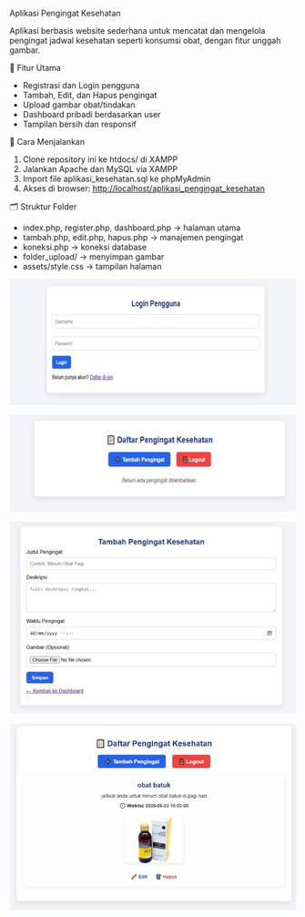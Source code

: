 Aplikasi Pengingat Kesehatan

Aplikasi berbasis website sederhana untuk mencatat dan mengelola pengingat jadwal kesehatan seperti konsumsi obat, dengan fitur unggah gambar.

📌 Fitur Utama
- Registrasi dan Login pengguna
- Tambah, Edit, dan Hapus pengingat
- Upload gambar obat/tindakan
- Dashboard pribadi berdasarkan user
- Tampilan bersih dan responsif

🚀 Cara Menjalankan
1. Clone repository ini ke htdocs/ di XAMPP
2. Jalankan Apache dan MySQL via XAMPP
3. Import file aplikasi_kesehatan.sql ke phpMyAdmin
4. Akses di browser: [http://localhost/aplikasi_pengingat_kesehatan](http://localhost/aplikasi_pengingat_kesehatan)

🗂 Struktur Folder
- index.php, register.php, dashboard.php → halaman utama
- tambah.php, edit.php, hapus.php → manajemen pengingat
- koneksi.php → koneksi database
- folder_upload/ → menyimpan gambar
- assets/style.css → tampilan halaman

![halaman_login](halaman_login.jpg)

![Dashboard](dashboard.jpg)

![from_tambah_pengingat](from_tambah_pengingat.jpg)

![daftar_pengingat_kesehatan](daftar_pengingat_kesehatan.jpeg)

